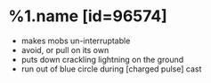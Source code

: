 %1.name [id=96574]
=======
- makes mobs un-interruptable
- avoid, or pull on its own
- puts down crackling lightning on the ground
- run out of blue circle during [charged pulse] cast